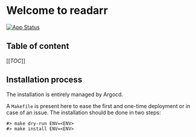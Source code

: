 # Welcome to readarr

[![App Status](https://argocd-internal.spirit-dev.net/api/badge?name=readarr-turingpi&revision=true&showAppName=true)](https://argocd-internal.spirit-dev.net/applications/readarr-turingpi)

## Table of content

[[_TOC_]]

## Installation process

The installation is entirely managed by Argocd.

A `Makefile` is present here to ease the first and one-time deployment or in case of an issue.
The installation should be done in two steps:

```shell
#> make dry-run ENV=<ENV>
#> make install ENV=<ENV>
```
